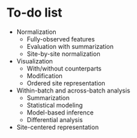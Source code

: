To-do list
==========

* Normalization
  * Fully-observed features
  * Evaluation with summarization
  * Site-by-site normalization
* Visualization
  * With/without counterparts
  * Modification
  * Ordered site representation
* Within-batch and across-batch analysis
  * Summarization
  * Statistical modeling
  * Model-based inference
  * Differential analysis
* Site-centered representation
